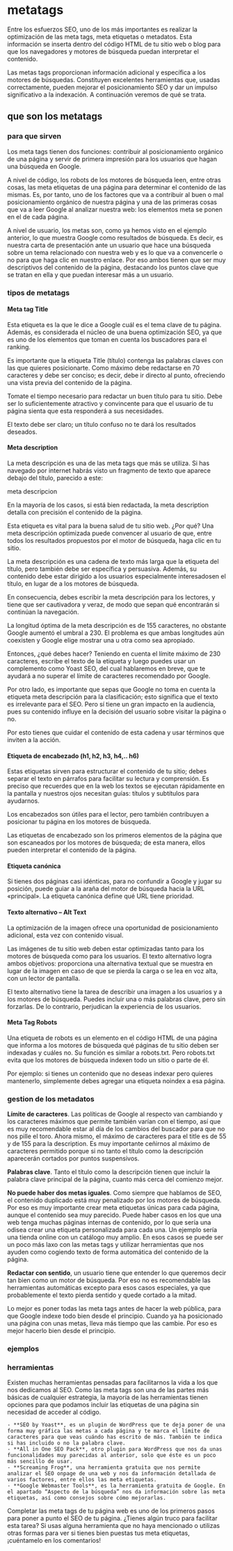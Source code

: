 # metatags

Entre los esfuerzos SEO, uno de los más importantes es realizar la optimización de las meta tags, meta etiquetas o metadatos. Esta información se inserta dentro del código HTML de tu sitio web o blog para que los navegadores y motores de búsqueda puedan interpretar el contenido.

Las metas tags proporcionan información adicional y específica a los motores de búsquedas. Constituyen excelentes herramientas que, usadas correctamente, pueden mejorar el posicionamiento SEO y dar un impulso significativo a la indexación.  A continuación veremos de qué se trata.

## que son los metatags



### para que sirven

Los meta tags tienen dos funciones: contribuir al posicionamiento orgánico de una página y servir de primera impresión para los usuarios que hagan una búsqueda en Google.

A nivel de código, los robots de los motores de búsqueda leen, entre otras cosas, las meta etiquetas de una página para determinar el contenido de las mismas. Es, por tanto, uno de los factores que va a contribuir al buen o mal posicionamiento orgánico de nuestra página y una de las primeras cosas que va a leer Google al analizar nuestra web: los elementos meta se ponen en el <head> de cada página.

A nivel de usuario, los metas son, como ya hemos visto en el ejemplo anterior, lo que muestra Google como resultados de búsqueda. Es decir, es nuestra carta de presentación ante un usuario que hace una búsqueda sobre un tema relacionado con nuestra web y es lo que va a convencerle o no para que haga clic en nuestro enlace. Por eso ambos tienen que ser muy descriptivos del contenido de la página, destacando los puntos clave que se tratan en ella y que puedan interesar más a un usuario.

### tipos de metatags

#### Meta tag Title

Esta etiqueta es la que le dice a Google cuál es el tema clave de tu página. Además, es considerada el núcleo de una buena optimización SEO, ya que es uno de los elementos que toman en cuenta los buscadores para el ranking.

Es importante que la etiqueta Title (título) contenga las palabras claves con las que quieres posicionarte. Como máximo debe redactarse en 70 caracteres y debe ser conciso; es decir, debe ir directo al punto, ofreciendo una vista previa del contenido de la página.

Tomate el tiempo necesario para redactar un buen título para tu sitio. Debe ser lo suficientemente atractivo y convincente para que el usuario de tu página sienta que esta responderá a sus necesidades.

El  texto debe ser claro; un título confuso no te dará los resultados deseados.

#### Meta description

La meta descripción es una de las meta tags que más se utiliza. Si has navegado por internet habrás visto un fragmento de texto que aparece debajo del título, parecido a este:

meta descripcion

En la mayoría de los casos, si está bien redactada, la meta description detalla con precisión el contenido de la página.

Esta etiqueta es vital para la buena salud de tu sitio web. ¿Por qué? Una meta descripción optimizada puede convencer al usuario de que, entre todos los resultados propuestos por el motor de búsqueda, haga clic en tu sitio.

La meta descripción es una cadena de texto más larga que la etiqueta del título, pero  también debe ser específica y persuasiva. Además, su contenido debe estar dirigido a los usuarios especialmente interesados ​​en el título, en lugar de a los motores de búsqueda.

En consecuencia, debes  escribir la meta descripción para los lectores, y tiene que ser cautivadora y veraz, de modo que sepan qué encontrarán si continúan la navegación.

La longitud óptima de la meta descripción es de 155 caracteres, no obstante Google aumentó el umbral a 230. El problema es que ambas longitudes aún coexisten y Google elige mostrar una u otra como sea apropiado.

Entonces, ¿qué debes hacer? Teniendo en cuenta el límite máximo de 230 caracteres, escribe el texto de la etiqueta  y luego puedes usar un complemento como Yoast SEO, del cual hablaremos en breve, que te ayudará a no superar el límite de caracteres recomendado por Google.

Por otro lado, es importante que sepas que Google no toma en cuenta la etiqueta meta descripción para la clasificación; esto significa que el texto es irrelevante para el SEO. Pero sí tiene un gran impacto en la audiencia, pues su contenido influye en la decisión del usuario sobre visitar la página o no.

Por esto tienes que cuidar el contenido de esta cadena y usar términos que inviten a la acción.

#### Etiqueta de encabezado (h1, h2, h3, h4,.. h6)

Estas etiquetas sirven para estructurar el contenido de tu sitio; debes separar el texto en párrafos para facilitar su lectura y comprensión. Es preciso que recuerdes que en la web los textos se ejecutan rápidamente en la pantalla y nuestros ojos necesitan guías: títulos y subtítulos para ayudarnos.

Los encabezados son útiles para el lector, pero también contribuyen a posicionar tu página en los motores de búsqueda.

Las etiquetas de encabezado son los primeros elementos de la página que son escaneados por los motores de búsqueda; de esta manera, ellos pueden interpretar el contenido de la página.

#### Etiqueta canónica

Si tienes dos páginas casi idénticas, para no confundir a Google y jugar su posición, puede guiar a la araña del motor de búsqueda hacia la URL «principal». La etiqueta canónica define qué URL tiene prioridad.

#### Texto alternativo – Alt Text

La optimización de la imagen ofrece una oportunidad de posicionamiento adicional, esta vez con contenido visual.

Las imágenes de tu sitio web deben estar optimizadas tanto para los motores de búsqueda como para los usuarios. El texto alternativo logra ambos objetivos: proporciona una alternativa textual que se muestra en lugar de la imagen en caso de que se pierda la carga o se lea en voz alta, con un lector de pantalla.

El texto alternativo tiene la tarea de describir una imagen a los usuarios y a los motores de búsqueda. Puedes incluir una o más palabras clave, pero sin forzarlas. De lo contrario, perjudican la experiencia de los usuarios.

#### Meta Tag Robots

Una etiqueta de robots es un elemento en el código HTML de una página que informa a los motores de búsqueda qué páginas de tu sitio deben ser indexadas y cuáles no. Su función es similar a robots.txt. Pero robots.txt evita que los motores de búsqueda indexen todo un sitio o parte de él.

Por ejemplo: si tienes un contenido que no deseas indexar pero quieres mantenerlo, simplemente debes agregar una etiqueta noindex a esa página.




### gestion de los metadatos

  **Límite de caracteres**. Las políticas de Google al respecto van cambiando y los caracteres máximos que permite también varían con el tiempo, así que es muy recomendable estar al día de los cambios del buscador para que no nos pille el toro. Ahora mismo, el máximo de caracteres para el title es de 55 y de 155 para la description. Es muy importante ceñirnos al máximo de caracteres permitido porque si no tanto el título como la descripción aparecerán cortados por puntos suspensivos.

  **Palabras clave**. Tanto el título como la descripción tienen que incluir la palabra clave principal de la página, cuanto más cerca del comienzo mejor.

  **No puede haber dos metas iguales**. Como siempre que hablamos de SEO, el contenido duplicado está muy penalizado por los motores de búsqueda. Por eso es muy importante crear meta etiquetas únicas para cada página, aunque el contenido sea muy parecido. Puede haber casos en los que una web tenga muchas páginas internas de contenido, por lo que sería una odisea crear una etiqueta personalizada para cada una. Un ejemplo sería una tienda online con un catálogo muy amplio. En esos casos se puede ser un poco más laxo con las metas tags y utilizar herramientas que nos ayuden como cogiendo texto de forma automática del contenido de la página.

  **Redactar con sentido**, un usuario tiene que entender lo que queremos decir tan bien como un motor de búsqueda. Por eso no es recomendable las herramientas automáticas excepto para esos casos especiales, ya que probablemente el texto pierda sentido y quede cortado a la mitad.

Lo mejor es poner todas las meta tags antes de hacer la web pública, para que Google indexe todo bien desde el principio. Cuando ya ha posicionado una página con unas metas, lleva más tiempo que las cambie. Por eso es mejor hacerlo bien desde el principio.

### ejemplos

### herramientas

  Existen muchas herramientas pensadas para facilitarnos la vida a los que nos dedicamos al SEO. Como las meta tags son una de las partes más básicas de cualquier estrategia, la mayoría de las herramientas tienen opciones para que podamos incluir las etiquetas de una página sin necesidad de acceder al código. 

    - **SEO by Yoast**, es un plugin de WordPress que te deja poner de una forma muy gráfica las metas a cada página y te marca el límite de caracteres para que veas cuándo has escrito de más. También te indica si has incluido o no la palabra clave.
    - **All in One SEO Pack**, otro plugin para WordPress que nos da unas funcionalidades muy parecidas al anterior, solo que éste es un poco más sencillo de usar.
    - **Screaming Frog**, una herramienta gratuita que nos permite analizar el SEO onpage de una web y nos da información detallada de varios factores, entre ellos las meta etiquetas.
    - **Google Webmaster Tools**, es la herramienta gratuita de Google. En el apartado “Aspecto de la búsqueda” nos da información sobre las meta etiquetas, así como consejos sobre cómo mejorarlas.

Completar las meta tags de tu página web es uno de los primeros pasos para poner a punto el SEO de tu página. ¿Tienes algún truco para facilitar esta tarea? Si usas alguna herramienta que no haya mencionado o utilizas otras formas para ver si tienes bien puestas tus meta etiquetas, ¡cuéntamelo en los comentarios!

